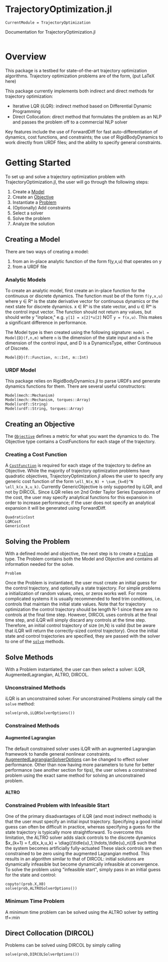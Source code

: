 # TrajectoryOptimization.jl

```@meta
CurrentModule = TrajectoryOptimization
```

Documentation for TrajectoryOptimization.jl

```@contents
```


# Overview
This package is a testbed for state-of-the-art trajectory optimization algorithms. Trajectory optimization problems are of the form,
(put LaTeX here)

This package currently implements both indirect and direct methods for trajectory optimization:
* Iterative LQR (iLQR): indirect method based on Differential Dynamic Programming
* Direct Collocation: direct method that formulates the problem as an NLP and passes the problem off to a commercial NLP solver

Key features include the use of ForwardDiff for fast auto-differentiation of dynamics, cost functions, and constraints; the use of RigidBodyDynamics to work directly from URDF files; and the ability to specify general constraints.

# Getting Started
To set up and solve a trajectory optimization problem with TrajectoryOptimization.jl, the user will go through the following steps:

1) Create a [Model](@ref)
2) Create an [Objective](@ref)
3) Instantiate a [Problem](@ref)
4) (Optionally) Add constraints
5) Select a solver
6) Solve the problem
7) Analyze the solution

## Creating a Model
There are two ways of creating a model:
1) from an in-place analytic function of the form f(y,x,u) that operates on y
2) from a URDF file

### Analytic Models
To create an analytic model, first create an in-place function for the continuous or discrete dynamics. The function must be of the form
`f(y,x,u)`
where y ∈ Rⁿ is the state derivative vector for continuous dynamics or the next state for discrete dynamics. x ∈ Rⁿ is the state vector, and u ∈ Rᵐ is the control input vector. The function should not return any values, but should write y "inplace," e.g. `y[1] = x[2]*u[2]` NOT `y = f(x,u)`. This makes a significant difference in performance.

The Model type is then created using the following signature:
`model = Model{D}(f,n,m)` where `n` is the dimension of the state input and `m` is the dimension of the control input, and D is a DynamicsType, either Continuous of Discrete.

```@docs
Model{D}(f::Function, n::Int, m::Int)
```

### URDF Model
This package relies on RigidBodyDynamics.jl to parse URDFs and generate dynamics functions for them. There are several useful constructors:

```@docs
Model(mech::Mechanism)
Model(mech::Mechanism, torques::Array)
Model(urdf::String)
Model(urdf::String, torques::Array)
```

## Creating an Objective
The [`Objective`](@ref) defines a metric for what you want the dynamics to do. The Objective type contains a CostFunctions for each stage of the trajectory.

### Creating a Cost Function
A [`CostFunction`](@ref) is required for each stage of the trajectory to define an Objective. While the majority of trajectory optimization problems have quadratic objectives, TrajectoryOptimization.jl allows the user to specify any generic cost function of the form ``\ell_N(x_N) + \sum_{k=0}^N \ell_k(x_k,u_k)``. Currently GenericObjective is only supported by iLQR, and not by DIRCOL. Since iLQR relies on 2nd Order Taylor Series Expansions of the cost, the user may specify analytical functions for this expansion in order to increase performance; if the user does not specify an analytical expansion it will be generated using ForwardDiff.

```@docs
QuadraticCost
LQRCost
GenericCost
```

## Solving the Problem
With a defined model and objective, the next step is to create a [`Problem`](@ref) type. The Problem contains both the Model and Objective and contains all information needed for the solve.

```@docs
Problem
```

Once the Problem is instantiated, the user must create an initial guess for the control trajectory, and optionally a state trajectory. For simple problems a initialization of random values, ones, or zeros works well. For more complicated systems it is usually recommended to feed trim conditions, i.e. controls that maintain the initial state values. Note that for trajectory optimization the control trajectory should be length N-1 since there are no controls at the final time step. However, DIRCOL uses controls at the final time step, and iLQR will simply discard any controls at the time step. Therefore, an initial control trajectory of size (m,N) is valid (but be aware that iLQR will return the correctly-sized control trajectory). Once the initial state and control trajectories are specified, they are passed with the solver to one of the [`solve`](@ref) methods.

## Solve Methods
With a Problem instantiated, the user can then select a solver: iLQR, AugmentedLagrangian, ALTRO, DIRCOL.

### Unconstrained Methods
iLQR is an unconstrained solver. For unconstrained Problems simply call the `solve` method:
```
solve(prob,iLQRSolverOptions())
```

### Constrained Methods
#### Augmented Lagrangian
The default constrained solver uses iLQR with an augmented Lagrangian framework to handle general nonlinear constraints. [AugmentedLagrangianSolverOptions](@ref) can be changed to effect solver performance. Other than now having more parameters to tune for better performance (see another section for tips), the user solves a constrained problem using the exact same method for solving an unconstrained problem.

#### ALTRO
### Constrained Problem with Infeasible Start
One of the primary disadvantages of iLQR (and most indirect methods) is that the user must specify an initial input trajectory. Specifying a good initial guess can often be difficult in practice, whereas specifying a guess for the state trajectory is typically more straightforward. To overcome this limitation, the ALTRO solver adds slack controls to the discrete dynamics $x_{k+1} = f_d(x_k,u_k) + \diag{(\tidle{u}_1,\hdots,\tidle{u}_n)}$ such that the system becomes artificially fully-actuated These slack controls are then constrained to be zero using the augmented Lagrangian method. This results in an algorithm similar to that of DIRCOL: initial solutions are dynamically infeasible but become dynamically infeasible at convergence. To solve the problem using "infeasible start", simply pass in an initial guess for the state and control:
```
copyto!(prob.X,X0)
solve(prob,ALTROSolverOptions())
```

### Minimum Time Problem
A minimum time problem can be solved using the ALTRO solver by setting tf=:min

## Direct Collocation (DIRCOL)
Problems can be solved using DIRCOL by simply calling
```
solve(prob,DIRCOLSolverOptions())
```
